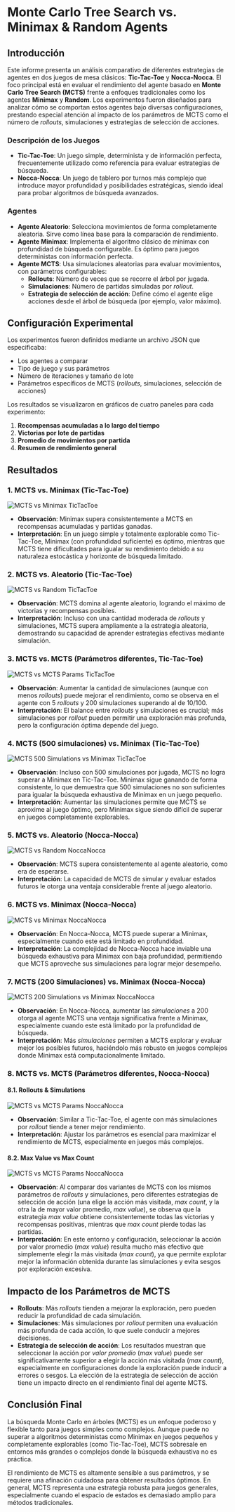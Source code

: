 # Monte Carlo Tree Search vs. Minimax & Random Agents

## Introducción

Este informe presenta un análisis comparativo de diferentes estrategias de agentes en dos juegos de mesa clásicos: **Tic-Tac-Toe** y **Nocca-Nocca**. El foco principal está en evaluar el rendimiento del agente basado en **Monte Carlo Tree Search (MCTS)** frente a enfoques tradicionales como los agentes **Minimax** y **Random**. Los experimentos fueron diseñados para analizar cómo se comportan estos agentes bajo diversas configuraciones, prestando especial atención al impacto de los parámetros de MCTS como el número de *rollouts*, simulaciones y estrategias de selección de acciones.

### Descripción de los Juegos

- **Tic-Tac-Toe**: Un juego simple, determinista y de información perfecta, frecuentemente utilizado como referencia para evaluar estrategias de búsqueda.
- **Nocca-Nocca**: Un juego de tablero por turnos más complejo que introduce mayor profundidad y posibilidades estratégicas, siendo ideal para probar algoritmos de búsqueda avanzados.

### Agentes

- **Agente Aleatorio**: Selecciona movimientos de forma completamente aleatoria. Sirve como línea base para la comparación de rendimiento.
- **Agente Minimax**: Implementa el algoritmo clásico de minimax con profundidad de búsqueda configurable. Es óptimo para juegos deterministas con información perfecta.
- **Agente MCTS**: Usa simulaciones aleatorias para evaluar movimientos, con parámetros configurables:
  - **Rollouts**: Número de veces que se recorre el árbol por jugada.
  - **Simulaciones**: Número de partidas simuladas por *rollout*.
  - **Estrategia de selección de acción**: Define cómo el agente elige acciones desde el árbol de búsqueda (por ejemplo, valor máximo).

## Configuración Experimental

Los experimentos fueron definidos mediante un archivo JSON que especificaba:
- Los agentes a comparar
- Tipo de juego y sus parámetros
- Número de iteraciones y tamaño de lote
- Parámetros específicos de MCTS (*rollouts*, simulaciones, selección de acciones)

Los resultados se visualizaron en gráficos de cuatro paneles para cada experimento:
1. **Recompensas acumuladas a lo largo del tiempo**
2. **Victorias por lote de partidas**
3. **Promedio de movimientos por partida**
4. **Resumen de rendimiento general**

## Resultados

### 1. MCTS vs. Minimax (Tic-Tac-Toe)

![MCTS vs Minimax TicTacToe](results/tic-tac-toe/mcts(10_rollouts,100_simulations)_vs_minimax(3_depth).png)

- **Observación**: Minimax supera consistentemente a MCTS en recompensas acumuladas y partidas ganadas.
- **Interpretación**: En un juego simple y totalmente explorable como Tic-Tac-Toe, Minimax (con profundidad suficiente) es óptimo, mientras que MCTS tiene dificultades para igualar su rendimiento debido a su naturaleza estocástica y horizonte de búsqueda limitado.

### 2. MCTS vs. Aleatorio (Tic-Tac-Toe)

![MCTS vs Random TicTacToe](results/tic-tac-toe/mcts(10_rollouts,100_simulations)_vs_random.png)

- **Observación**: MCTS domina al agente aleatorio, logrando el máximo de victorias y recompensas posibles.
- **Interpretación**: Incluso con una cantidad moderada de *rollouts* y simulaciones, MCTS supera ampliamente a la estrategia aleatoria, demostrando su capacidad de aprender estrategias efectivas mediante simulación.

### 3. MCTS vs. MCTS (Parámetros diferentes, Tic-Tac-Toe)

![MCTS vs MCTS Params TicTacToe](results/tic-tac-toe/mcts(5_rollouts,200_simulations)_vs_mcts(10_rollouts,100_simulations).png)

- **Observación**: Aumentar la cantidad de simulaciones (aunque con menos *rollouts*) puede mejorar el rendimiento, como se observa en el agente con 5 *rollouts* y 200 simulaciones superando al de 10/100.
- **Interpretación**: El balance entre *rollouts* y simulaciones es crucial; más simulaciones por *rollout* pueden permitir una exploración más profunda, pero la configuración óptima depende del juego.

### 4. MCTS (500 simulaciones) vs. Minimax (Tic-Tac-Toe)

![MCTS 500 Simulations vs Minimax TicTacToe](results/tic-tac-toe/minimax(3_depth)_vs_mcts(5_rollouts,500_simulations))

- **Observación**: Incluso con 500 simulaciones por jugada, MCTS no logra superar a Minimax en Tic-Tac-Toe. Minimax sigue ganando de forma consistente, lo que demuestra que 500 simulaciones no son suficientes para igualar la búsqueda exhaustiva de Minimax en un juego pequeño.
- **Interpretación**: Aumentar las simulaciones permite que MCTS se aproxime al juego óptimo, pero Minimax sigue siendo difícil de superar en juegos completamente explorables.

### 5. MCTS vs. Aleatorio (Nocca-Nocca)

![MCTS vs Random NoccaNocca](results/nocca-nocca/mcts(10_rollouts,100_simulations)_vs_random.png)

- **Observación**: MCTS supera consistentemente al agente aleatorio, como era de esperarse.
- **Interpretación**: La capacidad de MCTS de simular y evaluar estados futuros le otorga una ventaja considerable frente al juego aleatorio.

### 6. MCTS vs. Minimax (Nocca-Nocca)

![MCTS vs Minimax NoccaNocca](results/nocca-nocca/mcts(10_rollouts,100_simulations)_vs_minimax(2_depth).png)

- **Observación**: En Nocca-Nocca, MCTS puede superar a Minimax, especialmente cuando este está limitado en profundidad.
- **Interpretación**: La complejidad de Nocca-Nocca hace inviable una búsqueda exhaustiva para Minimax con baja profundidad, permitiendo que MCTS aproveche sus simulaciones para lograr mejor desempeño.

### 7. MCTS (200 Simulaciones) vs. Minimax (Nocca-Nocca)

![MCTS 200 Simulations vs Minimax NoccaNocca](results/nocca-nocca/mcts(10_rollouts,200_simulations)_vs_minimax(2_depth).png)

- **Observación**: En Nocca-Nocca, aumentar las *simulaciones* a 200 otorga al agente MCTS una ventaja significativa frente a Minimax, especialmente cuando este está limitado por la profundidad de búsqueda.
- **Interpretación**: Más *simulaciones* permiten a MCTS explorar y evaluar mejor los posibles futuros, haciéndolo más robusto en juegos complejos donde Minimax está computacionalmente limitado.

### 8. MCTS vs. MCTS (Parámetros diferentes, Nocca-Nocca)

#### 8.1. Rollouts & Simulations
![MCTS vs MCTS Params NoccaNocca](results/nocca-nocca/mcts(5_rollouts,200_simulations)_vs_mcts(10_rollouts,100_simulations).png)

- **Observación**: Similar a Tic-Tac-Toe, el agente con más simulaciones por *rollout* tiende a tener mejor rendimiento.
- **Interpretación**: Ajustar los parámetros es esencial para maximizar el rendimiento de MCTS, especialmente en juegos más complejos.

#### 8.2. Max Value vs Max Count
![MCTS vs MCTS Params NoccaNocca](results/nocca-nocca/mcts(5_rollouts,200_simulations)_vs_mcts(5_rollouts,200_simulations)_max_value.png)

- **Observación**: Al comparar dos variantes de MCTS con los mismos parámetros de *rollouts* y simulaciones, pero diferentes estrategias de selección de acción (una elige la acción más visitada, *max count*, y la otra la de mayor valor promedio, *max value*), se observa que la estrategia *max value* obtiene consistentemente todas las victorias y recompensas positivas, mientras que *max count* pierde todas las partidas.
- **Interpretación**: En este entorno y configuración, seleccionar la acción por valor promedio (*max value*) resulta mucho más efectivo que simplemente elegir la más visitada (*max count*), ya que permite explotar mejor la información obtenida durante las simulaciones y evita sesgos por exploración excesiva.

## Impacto de los Parámetros de MCTS

- **Rollouts**: Más *rollouts* tienden a mejorar la exploración, pero pueden reducir la profundidad de cada simulación.
- **Simulaciones**: Más simulaciones por *rollout* permiten una evaluación más profunda de cada acción, lo que suele conducir a mejores decisiones.
- **Estrategia de selección de acción**: Los resultados muestran que seleccionar la acción por *valor promedio* (*max value*) puede ser significativamente superior a elegir la acción más visitada (*max count*), especialmente en configuraciones donde la exploración puede inducir a errores o sesgos. La elección de la estrategia de selección de acción tiene un impacto directo en el rendimiento final del agente MCTS.



## Conclusión Final

La búsqueda Monte Carlo en árboles (MCTS) es un enfoque poderoso y flexible tanto para juegos simples como complejos. Aunque puede no superar a algoritmos deterministas como Minimax en juegos pequeños y completamente explorables (como Tic-Tac-Toe), MCTS sobresale en entornos más grandes o complejos donde la búsqueda exhaustiva no es práctica.

El rendimiento de MCTS es altamente sensible a sus parámetros, y se requiere una afinación cuidadosa para obtener resultados óptimos. En general, MCTS representa una estrategia robusta para juegos generales, especialmente cuando el espacio de estados es demasiado amplio para métodos tradicionales.
